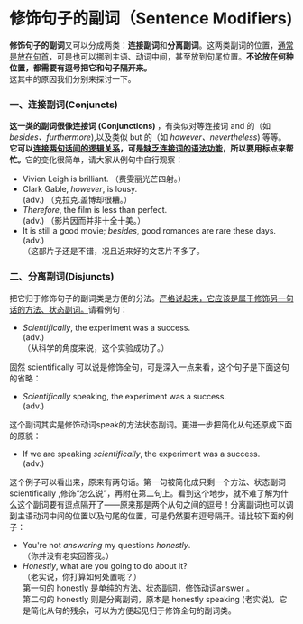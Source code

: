 # 修饰句子的副词（Sentence Modifiers)

<b>修饰句子的副词</b>又可以分成两类：**连接副词**和**分离副词**。这两类副词的位置，<u>通常是放在句首</u>，可是也可以挪到主语、动词中间，甚至放到句尾位置。<b>不论放在何种位置，**都需要有逗号**把它和句子隔开来。</b>   
这其中的原因我们分别来探讨一下。  


### 一、连接副词(Conjuncts)


<b>这一类的副词很像连接词 (Conjunctions) </b>，有类似对等连接词 and 的（如 <em>besides、furthermore</em>),以及类似 but 的（如 <em>however、nevertheless</em>) 等等。<b>它可以<u>连接两句话间的逻辑关系</u>，可是<u>缺乏连接词的语法功能</u>，所以要用标点来帮忙。</b>它的变化很简单，请大家从例句中自行观察：  

- Vivien Leigh is brilliant.  （费雯丽光芒四射。）  
- Clark Gable, <em>however</em>, is lousy.  
(adv.) 
（克拉克.盖博却很糟。）  
- <em>Therefore</em>, the film is less than perfect.  
(adv.)
（影片因而并非十全十美。）  
- It is still a good movie; <em>besides</em>, good romances are rare these days.  
(adv.)  
（这部片子还是不错，况且近来好的文艺片不多了。

### 二、分离副词(Disjuncts)


把它归于修饰句子的副词类是方便的分法。<u>严格说起来，它应该是属于修饰另一句话的方法、状态副词。</u>请看例句：  

- <em>Scientifically</em>, the experiment was a success.  
(adv.)  
（从科学的角度来说，这个实验成功了。）  

固然 scientifically 可以说是修饰全句，可是深入一点来看，这个句子是下面这句的省略：  

- <em>Scientifically</em> speaking, the experiment was a success.  
(adv.)  

这个副词其实是修饰动词speak的方法状态副词。更进一步把简化从句还原成下面的原貌：  

- If we are speaking <em>scientifically</em>, the experiment was a success.  
(adv.)  

这个例子可以看出来，原来有两句话。第一句被简化成只剩一个方法、状态副词 scientifically ,修饰“怎么说”，再附在第二句上。看到这个地步，就不难了解为什么这个副词要有逗点隔开了——原来那是两个从句之间的逗号！分离副词也可以调到主语动词中间的位置以及句尾的位置，可是仍然要有逗号隔开。请比较下面的例子：  

- You're not <em>answering</em> my questions <em>honestly</em>.   
（你并没有老实回答我。）  
- <em>Honestly</em>, what are you going to do about it?  
（老实说，你打算如何处置呢？）  
第一句的 honestly 是单纯的方法、状态副词，修饰动词answer 。  
第二句的 honestly 则是分离副词，原本是 honestly speaking  (老实说)。它是简化从句的残余，可以为方便起见归于修饰全句的副词类。